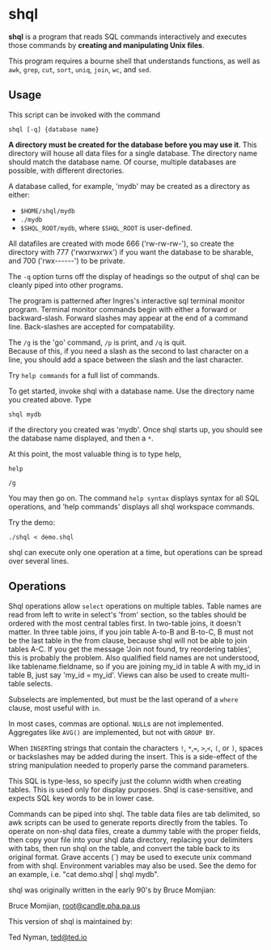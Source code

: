 shql
============

**shql** is a program that reads SQL commands interactively and
executes those commands by **creating and manipulating Unix files**.

This program requires a bourne shell that understands functions,
as well as `awk`, `grep`, `cut`, `sort`, `uniq`, `join`, `wc`, 
and `sed`.


Usage
----------

This script can be invoked with the command 

```
shql [-q] {database name}
```

**A directory must be created for the database before you may use it**.
This directory will house all data files for a single database.
The directory name should match the database name. Of course, multiple
databases are possible, with different directories.

A database called, for example, 'mydb' may be created as a directory 
as either:

* `$HOME/shql/mydb`
* `./mydb`
* `$SHQL_ROOT/mydb`, where `$SHQL_ROOT` is user-defined.

All datafiles are created with mode 666 ('rw-rw-rw-'), so create the
directory with 777 ('rwxrwxrwx') if you want the database to be 
sharable, and 700 ('rwx------') to be private.  

The `-q` option turns off the display of headings so the output of shql 
can be cleanly piped into other programs.

The program is patterned after Ingres's interactive sql terminal
monitor program.  Terminal monitor commands begin with either a
forward or backward-slash.  Forward slashes may appear at the end of
a command line. Back-slashes are accepted for compatability.  

The `/g` is the 'go' command, `/p` is print, and `/q` is quit.  
Because of this, if you need a slash as the second to last character on a line, 
you should add a space between the slash and the last character.

Try `help commands` for a full list of commands.

To get started, invoke shql with a database name.  Use the directory 
name you created above. Type

```
shql mydb
```

if the directory you created was 'mydb'.  Once shql starts up, you 
should see the database name displayed, and then a `*`. 

At this point, the most valuable thing is to type help,

```
help
```

```
/g
```

You may then go on.  The command `help syntax` displays syntax
for all SQL operations, and 'help commands' displays all shql
workspace commands.  

Try the demo:

```
./shql < demo.shql
```

shql can execute only one operation at a time, but operations can
be spread over several lines.

Operations
------------

Shql operations allow `select` operations on multiple tables.
Table names are read from left to write in select's 'from'
section, so the tables should be ordered with the most central
tables first.  In two-table joins, it doesn't matter.  In three
table joins, if you join table A-to-B and B-to-C, B must not be
the last table in the from clause, because shql will not be able
to join tables A-C.  If you get the message 'Join not found, try
reordering tables', this is probably the problem.  Also
qualified field names are not understood, like tablename.fieldname,
so if you are joining my_id in table A with my_id in table B, just
say 'my_id = my_id'.  Views can also be used to create
multi-table selects.

Subselects are implemented, but must be the last operand of a
`where` clause, most useful with `in`.

In most cases, commas are optional.  `NULL`s are not implemented.
Aggregates like `AVG()` are implemented, but not with `GROUP BY`.

When `INSERT`ing strings that contain the characters `!`, `*`,`=`,
`>`,`<`, `(`, or `)`, spaces or backslashes may be added during 
the insert.  This is a side-effect of the string manipulation 
needed to properly parse the command parameters.

This SQL is type-less, so specify just the column width when creating
tables.  This is used only for display purposes.  Shql is
case-sensitive, and expects SQL key words to be in lower case.

Commands can be piped into shql.  The table data files are
tab delimited, so awk scripts can be used to generate reports 
directly from the tables.  To operate on non-shql data files,
create a dummy table with the proper fields, then copy your file
into your shql data directory, replacing your delimiters with
tabs, then run shql on the table, and convert the table back to 
its original format.  Grave accents (`) may be used to execute 
unix command from with shql.  Environment variables may also be
used. See the demo for an example, i.e. "cat demo.shql | shql mydb".

shql was originally written in the early 90's by Bruce Momjian:

Bruce Momjian, root@candle.pha.pa.us

This version of shql is maintained by:

Ted Nyman, ted@ted.io
